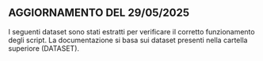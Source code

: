 ## AGGIORNAMENTO DEL 29/05/2025

I seguenti dataset sono stati estratti per verificare il corretto funzionamento degli script. La documentazione si basa sui dataset presenti nella cartella superiore (DATASET).